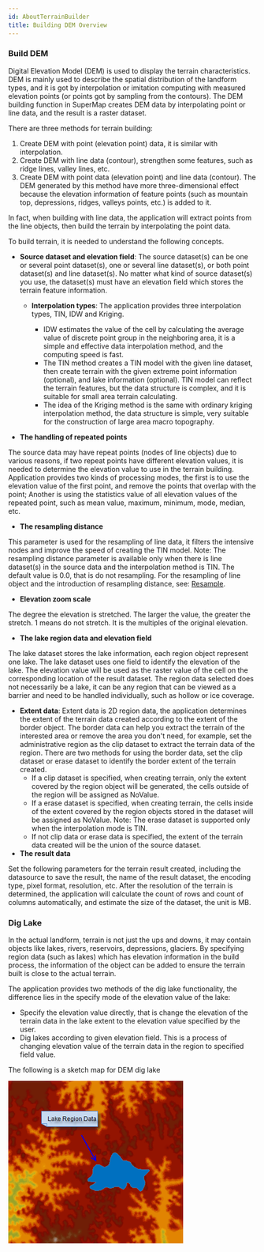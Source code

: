 ```yaml
---
id: AboutTerrainBuilder
title: Building DEM Overview
---
```

### Build DEM

Digital Elevation Model (DEM) is used to display the terrain characteristics.
DEM is mainly used to describe the spatial distribution of the landform types,
and it is got by interpolation or imitation computing with measured elevation
points (or points got by sampling from the contours). The DEM building
function in SuperMap creates DEM data by interpolating point or line data, and
the result is a raster dataset.

There are three methods for terrain building:

  1. Create DEM with point (elevation point) data, it is similar with interpolation.
  2. Create DEM with line data (contour), strengthen some features, such as ridge lines, valley lines, etc.
  3. Create DEM with point data (elevation point) and line data (contour). The DEM generated by this method have more three-dimensional effect because the elevation information of feature points (such as mountain top, depressions, ridges, valleys points, etc.) is added to it.

In fact, when building with line data, the application will extract points
from the line objects, then build the terrain by interpolating the point data.

To build terrain, it is needed to understand the following concepts.

* **Source dataset and elevation field**: The source dataset(s) can be one or several point dataset(s), one or several line dataset(s), or both point dataset(s) and line dataset(s). No matter what kind of source dataset(s) you use, the dataset(s) must have an elevation field which stores the terrain feature information.

  * **Interpolation types**: The application provides three interpolation types, TIN, IDW and Kriging.

    * IDW estimates the value of the cell by calculating the average value of discrete point group in the neighboring area, it is a simple and effective data interpolation method, and the computing speed is fast.
    * The TIN method creates a TIN model with the given line dataset, then create terrain with the given extreme point information (optional), and lake information (optional). TIN model can reflect the terrain features, but the data structure is complex, and it is suitable for small area terrain calculating.
    * The idea of the Kriging method is the same with ordinary kriging interpolation method, the data structure is simple, very suitable for the construction of large area macro topography.
* **The handling of repeated points**

The source data may have repeat points (nodes of line objects) due to various reasons, if two repeat points have different elevation values, it is needed to determine the elevation value to use in the terrain building. Application provides two kinds of processing modes, the first is to use the elevation value of the first point, and remove the points that overlap with the point; Another is using the statistics value of all elevation values of the repeated point, such as mean value, maximum, minimum, mode, median, etc.

* **The resampling distance**

This parameter is used for the resampling of line data, it filters the intensive nodes and improve the speed of creating the TIN model. Note: The resampling distance parameter is available only when there is line dataset(s) in the source data and the interpolation method is TIN. The default value is 0.0, that is do not resampling. For the resampling of line object and the introduction of resampling distance, see: [Resample](../../DataProcessing/Objects/EditObjects/ReSampleIntro).

* **Elevation zoom scale**

The degree the elevation is stretched. The larger the value, the greater the stretch. 1 means do not stretch. It is the multiples of the original elevation.

* **The lake region data and elevation field**

The lake dataset stores the lake information, each region object represent one lake. The lake dataset uses one field to identify the elevation of the lake. The elevation value will be used as the raster value of the cell on the corresponding location of the result dataset. The region data selected does not necessarily be a lake, it can be any region that can be viewed as a barrier and need to be handled individually, such as hollow or ice coverage.

* **Extent data**: Extent data is 2D region data, the application determines the extent of the terrain data created according to the extent of the border object. The border data can help you extract the terrain of the interested area or remove the area you don't need, for example, set the administrative region as the clip dataset to extract the terrain data of the region. There are two methods for using the border data, set the clip dataset or erase dataset to identify the border extent of the terrain created.
    * If a clip dataset is specified, when creating terrain, only the extent covered by the region object will be generated, the cells outside of the region will be assigned as NoValue.
    * If a erase dataset is specified, when creating terrain, the cells inside of the extent covered by the region objects stored in the dataset will be assigned as NoValue. Note: The erase dataset is supported only when the interpolation mode is TIN.
    * If not clip data or erase data is specified, the extent of the terrain data created will be the union of the source dataset.
* **The result data**

Set the following parameters for the terrain result created, including the
datasource to save the result, the name of the result dataset, the encoding
type, pixel format, resolution, etc. After the resolution of the terrain is
determined, the application will calculate the count of rows and count of
columns automatically, and estimate the size of the dataset, the unit is MB.

### Dig Lake

In the actual landform, terrain is not just the ups and downs, it may contain
objects like lakes, rivers, reservoirs, depressions, glaciers. By specifying
region data (such as lakes) which has elevation information in the build
process, the information of the object can be added to ensure the terrain
built is close to the actual terrain.

The application provides two methods of the dig lake functionality, the
difference lies in the specify mode of the elevation value of the lake:

  * Specify the elevation value directly, that is change the elevation of the terrain data in the lake extent to the elevation value specified by the user.
  * Dig lakes according to given elevation field. This is a process of changing elevation value of the terrain data in the region to specified field value.

The following is a sketch map for DEM dig lake

![](img/lake1.png)

